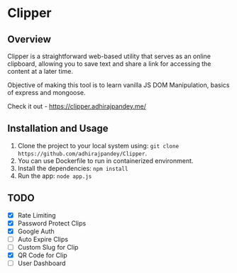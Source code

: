 # Clipper

## Overview

Clipper is a straightforward web-based utility that serves as an online clipboard, allowing you to save text and share a link for accessing the content at a later time.

Objective of making this tool is to learn vanilla JS DOM Manipulation, basics of express and mongoose.

Check it out - https://clipper.adhirajpandey.me/

## Installation and Usage

1. Clone the project to your local system using: `git clone https://github.com/adhirajpandey/Clipper`.
2. You can use Dockerfile to run in containerized environment.
3. Install the dependencies: `npm install`
4. Run the app: `node app.js`

## TODO

-   [x] Rate Limiting
-   [x] Password Protect Clips
-   [x] Google Auth
-   [ ] Auto Expire Clips
-   [ ] Custom Slug for Clip
-   [x] QR Code for Clip
-   [ ] User Dashboard

